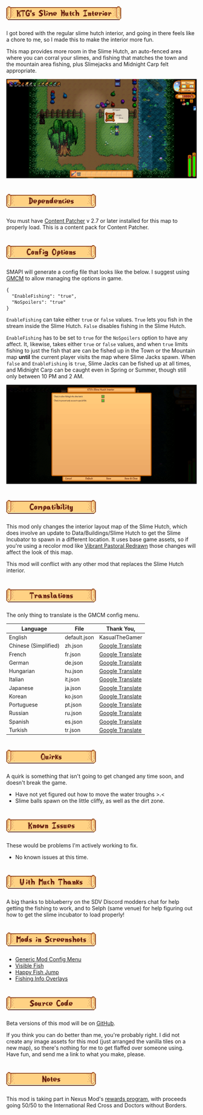 # ![KTG's Slime Hutch Interior](img/ktgs-slime-hutch-interior.png "KTG's Slime Hutch Interior")	

I got bored with the regular slime hutch interior, and going in there feels like a chore to me, so I made this to make the interior more fun. 

This map provides more room in the Slime Hutch, an auto-fenced area where you can corral your slimes, and fishing that matches the town and the mountain area fishing, plus Slimejacks and Midnight Carp felt appropriate.

![Catching a Slimejack](img/CatchingSlimejack.png "Catching a Slimejack!")

# ![Dependencies](img/dependencies.png "Dependencies")

You must have [Content Patcher](https://www.nexusmods.com/stardewvalley/mods/1915) v 2.7 or later installed for this map to properly load. This is a content pack for Content Patcher. 

# ![Config Options](img/config-options.png "Config Options")

SMAPI will generate a config file that looks like the below. I suggest using [GMCM](https://www.nexusmods.com/stardewvalley/mods/5098) to allow managing the options in game.

```
{
  "EnableFishing": "true",
  "NoSpoilers": "true"
}
```

`EnableFishing` can take either `true` or `false` values. `True` lets you fish in the stream inside the Slime Hutch. `False` disables fishing in the Slime Hutch. 

`EnableFishing` has to be set to `true` for the `NoSpoilers` option to have any affect. It, likewise, takes either `true` or `false` values, and when `true` limits fishing to just the fish that are can be fished up in the Town or the Mountain map **until** the current player visits the map where Slime Jacks spawn. When `false` and `EnableFishing` is `true`, Slime Jacks can be fished up at all times, and Midnight Carp can be caught even in Spring or Summer, though still only between 10 PM and 2 AM.

![GMCM config example](img/Config_GMCM.png "Config using GMCM")

# ![Compatibility](img/compatibility.png "Compatibility and Interactions with Other Mods")

This mod only changes the interior layout map of the Slime Hutch, which does involve an update to Data/Buildings/Slime Hutch to get the Slime Incubator to spawn in a different location. It uses base game assets, so if you're using a recolor mod like [Vibrant Pastoral Redrawn](https://www.nexusmods.com/stardewvalley/mods/6367) those changes will affect the look of this map. 

This mod will conflict with any other mod that replaces the Slime Hutch interior. 

# ![Translations](img/translations.png "Translations")

The only thing to translate is the GMCM config menu.

| Language | File | Thank You, |
| -------- | ---- | ---------- |
| English | default.json | KasualTheGamer |
| Chinese (Simplified) | zh.json | [Google Translate][GT] |
| French | fr.json | [Google Translate][GT] |
| German | de.json | [Google Translate][GT] |
| Hungarian | hu.json | [Google Translate][GT] |
| Italian | it.json | [Google Translate][GT] |
| Japanese | ja.json | [Google Translate][GT] |
| Korean | ko.json | [Google Translate][GT] |
| Portuguese | pt.json | [Google Translate][GT] |
| Russian | ru.json | [Google Translate][GT] |
| Spanish | es.json | [Google Translate][GT] |
| Turkish | tr.json | [Google Translate][GT] |

[GT]: https://translate.google.com/

# ![Quirks](img/quirks.png "Quirks")

A quirk is something that isn't going to get changed any time soon, and doesn't break the game. 

- Have not yet figured out how to move the water troughs >.<
- Slime balls spawn on the little cliffy, as well as the dirt zone. 

# ![Known Issues](img/known-issues.png "Known Issues")

These would be problems I'm actively working to fix.

- No known issues at this time.

# ![Acknowledgements](img/with-much-thanks.png "Thank you!")

A big thanks to bblueberry on the SDV Discord modders chat for help getting the fishing to work, and to Selph (same venue) for help figuring out how to get the slime incubator to load properly!

# ![Mods in Screenshots](img/mods-in-screenshots.png "Mods in Screenshots")

- [Generic Mod Config Menu](https://www.nexusmods.com/stardewvalley/mods/5098)
- [Visible Fish](https://www.nexusmods.com/stardewvalley/mods/8897)
- [Happy Fish Jump](https://www.nexusmods.com/stardewvalley/mods/6516)
- [Fishing Info Overlays](https://www.nexusmods.com/stardewvalley/mods/8970)

# ![Source Code](img/source-code.png "Source Code")

Beta versions of this mod will be on [GitHub](https://github.com/KasualTheGamer/SDV-Slime-Hutch-Interior). 

If you think you can do better than me, you're probably right. I did not create any image assets for this mod (just arranged the vanilla tiles on a new map), so there's nothing for me to get flaffed over someone using. Have fun, and send me a link to what you make, please.

# ![Notes](img/notes.png "Notes")

This mod is taking part in Nexus Mod's [rewards program](https://help.nexusmods.com/article/112-donation-points-faq), with proceeds going 50/50 to the International Red Cross and Doctors without Borders.